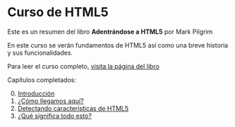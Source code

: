# Curso de HTML5

Este es un resumen del libro **Adentrándose a HTML5** por Mark Pilgrim

En este curso se verán fundamentos de HTML5 así como una breve historia y sus funcionalidades.

Para leer el curso completo, [visita la página del libro](https://diveinto.html5doctor.com/index.html)

Capítulos completados:

0. [Introducción](cap-00/README.md)
1. [¿Cómo llegamos aquí?](cap-01/README.md)
2. [Detectando características de HTML5](cap-02/README.md)
3. [¿Qué significa todo esto?](cap-03/README.md)